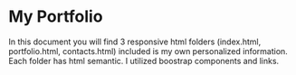# My Portfolio
In this document you will find 3 responsive html folders (index.html, portfolio.html, contacts.html)
included is my own personalized information.
Each folder has html semantic.
I utilized boostrap components and links.

